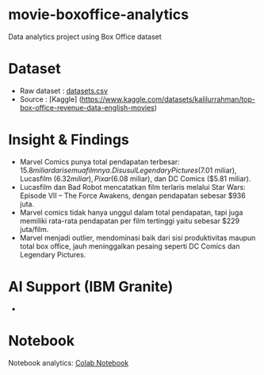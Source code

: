 # movie-boxoffice-analytics
Data analytics project using Box Office dataset
# Dataset
- Raw dataset : [datasets.csv](datasets.csv)
- Source : [Kaggle] (https://www.kaggle.com/datasets/kalilurrahman/top-box-office-revenue-data-english-movies)
# Insight & Findings
- Marvel Comics punya total pendapatan terbesar: $15.8 miliar dari semua filmnya. Disusul Legendary Pictures ($7.01 miliar), Lucasfilm ($6.32 miliar), Pixar ($6.08 miliar), dan DC Comics ($5.81 miliar).
- Lucasfilm dan Bad Robot mencatatkan film terlaris melalui Star Wars: Episode VII – The Force Awakens, dengan pendapatan sebesar $936 juta.
- Marvel comics tidak hanya unggul dalam total pendapatan, tapi juga memiliki rata-rata pendapatan per film tertinggi yaitu sebesar $229 juta/film.
- Marvel menjadi outlier, mendominasi baik dari sisi produktivitas maupun total box office, jauh meninggalkan pesaing seperti DC Comics dan Legendary Pictures.
# AI Support (IBM Granite)
-
# Notebook
Notebook analytics: [Colab Notebook](https://colab.research.google.com/drive/1kBHloR3NyfloWncdjgWqVQBhJVMD9wX8?usp=sharing)
